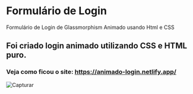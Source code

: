 # Formulário de Login
Formulário de Login de Glassmorphism Animado usando Html e CSS

## Foi criado login animado utilizando CSS e HTML puro.

### Veja como ficou o site: https://animado-login.netlify.app/


![Capturar](https://user-images.githubusercontent.com/105869015/223727775-96ddf117-a812-4d80-bbd3-e4a9f662596a.PNG)
